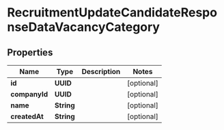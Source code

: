 

# RecruitmentUpdateCandidateResponseDataVacancyCategory


## Properties

| Name | Type | Description | Notes |
|------------ | ------------- | ------------- | -------------|
|**id** | **UUID** |  |  [optional] |
|**companyId** | **UUID** |  |  [optional] |
|**name** | **String** |  |  [optional] |
|**createdAt** | **String** |  |  [optional] |




